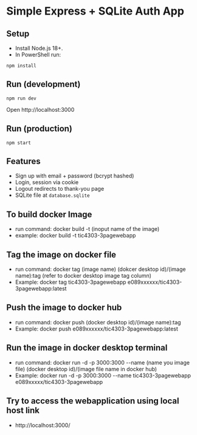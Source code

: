 # Simple Express + SQLite Auth App

## Setup
- Install Node.js 18+.
- In PowerShell run:

```
npm install
```

## Run (development)
```
npm run dev
```
Open http://localhost:3000

## Run (production)
```
npm start
```

## Features
- Sign up with email + password (bcrypt hashed)
- Login, session via cookie
- Logout redirects to thank-you page
- SQLite file at `database.sqlite`


## To build docker Image
- run command: docker build -t (inoput name of the image)
- example: docker build -t tic4303-3pagewebapp

## Tag the image on docker file
- run command: docker tag (image name) (dokcer desktop id)/(image name):tag (refer to docker desktop image tag column)
- Example: docker tag tic4303-3pagewebapp e089xxxxxx/tic4303-3pagewebapp:latest

## Push the image to docker hub
- run command: docker push (docker desktop id)/(image name):tag
- Example: docker push e089xxxxxx/tic4303-3pagewebapp:latest

## Run the image in docker desktop terminal
- run command: docker run -d -p 3000:3000 --name (name you image file) (docker desktop id)/(image file name in docker hub)
- Example: docker run -d -p 3000:3000 --name tic4303-3pagewebapp e089xxxxx/tic4303-3pagewebapp

## Try to access the webapplication using local host link
- http://localhost:3000/